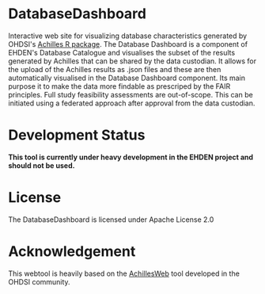 DatabaseDashboard
===========

Interactive web site for visualizing database characteristics generated by OHDSI's [Achilles R package](https://github.com/OHDSI/Achilles).
The Database Dashboard is a component of EHDEN's Database Catalogue and visualises the subset of the results generated by Achilles that can be shared by the data custodian. 
It allows for the upload of the Achilles results as .json files and these are then automatically visualised in the Database Dashboard component.
Its main purpose it to make the data more findable as prescriped by the FAIR principles.
Full study feasibility assessments are out-of-scope. This can be initiated using a federated approach after approval from the data custodian.



Development Status
==================
**This tool is currently under heavy development in the EHDEN project and should not be used.** 



License
=======
The DatabaseDashboard is licensed under Apache License 2.0

Acknowledgement
===============
This webtool is heavily based on the [AchillesWeb](https://github.com/OHDSI/AchillesWeb) tool developed in the OHDSI community.

